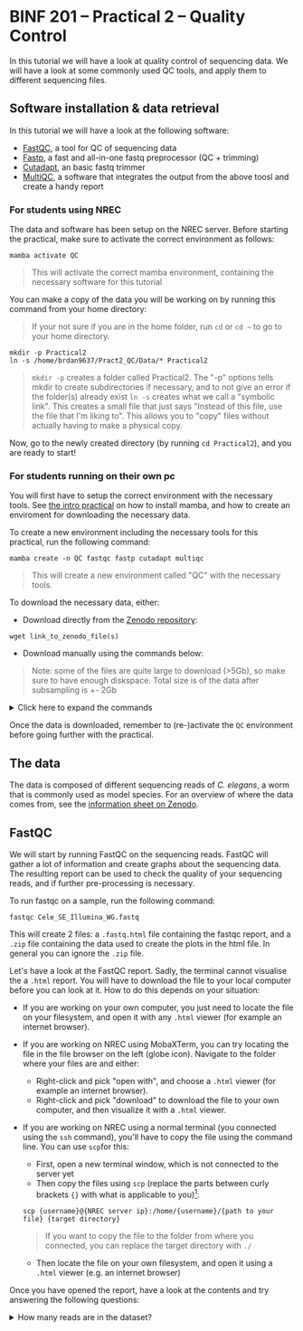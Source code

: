 # BINF 201 – Practical 2 – Quality Control

In this tutorial we will have a look at quality control of sequencing data. We will have a look at some commonly used QC tools, and apply them to different sequencing files.

## Software installation & data retrieval

In this tutorial we will have a look at the following software:

- [FastQC](https://www.bioinformatics.babraham.ac.uk/projects/fastqc/), a tool for QC of sequencing data
- [Fastp](https://github.com/OpenGene/fastp), a fast and all-in-one fastq preprocessor (QC + trimming)
- [Cutadapt](https://github.com/marcelm/cutadapt/), an basic fastq trimmer
- [MultiQC](https://multiqc.info/), a software that integrates the output from the above toosl and create a handy report

### For students using NREC

The data and software has been setup on the NREC server. Before starting the practical, make sure to activate the correct environment as follows:

```
mamba activate QC
```
> This will activate the correct mamba environment, containing the necessary software for this tutorial

You can make a copy of the data you will be working on by running this command from your home directory:
> If your not sure if you are in the home folder, run `cd` or `cd ~` to go to your home directory.

```
mkdir -p Practical2
ln -s /home/brdan9637/Pract2_QC/Data/* Practical2
```
> `mkdir -p` creates a folder called Practical2. The "-p" options tells mkdir to create subdirectories if necessary, and to not give an error if the folder(s) already exist
> `ln -s` creates what we call a "symbolic link". This creates a small file that just says "Instead of this file, use the file that I'm liking to". This allows you to "copy" files without actually having to make a physical copy.

Now, go to the newly created directory (by running `cd Practical2`), and you are ready to start!

### For students running on their own pc

You will first have to setup the correct environment with the necessary tools. See [the intro practical](00_IntroSetup.md) on how to install mamba, and how to create an enviroment for downloading the necessary data.

To create a new environment including the necessary tools for this practical, run the following command:

```
mamba create -n QC fastqc fastp cutadapt multiqc
```
> This will create a new environment called "QC" with the necessary tools.

To download the necessary data, either:

- Download directly from the [Zenodo repository]():

```
wget link_to_zenodo_file(s)
```

- Download manually using the commands below:

> Note: some of the files are quite large to download (>5Gb), so make sure to have enough diskspace. Total size is of the data after subsampling is +- 2Gb

<details>
<summary>Click here to expand the commands</summary>

```
prefetch SRR28682813
fasterq-dump -p --outdir ./ --split-files SRR28682813/*sra
seqtk sample -s666 SRR28682813.fastq 1000000 > Cele_SE_Illumina_WG.fastq
rm -r SRR28682813/ SRR28682813.fastq

prefetch SRR26045667
fasterq-dump -p --outdir ./ --split-files SRR26045667/*sra
seqtk sample -s666 SRR26045667.fastq 1000000 > Cele_SE_Illumina_ChIP.fastq
rm -r SRR26045667/ SRR26045667.fastq

prefetch SRR27482194
fasterq-dump -p --outdir ./ --split-files SRR27482194/*sra
seqtk sample -s666 SRR27482194_1.fastq 1000000 > Cele_PE_F_Illumina_WG.fastq
seqtk sample -s666 SRR27482194_2.fastq 1000000 > Cele_PE_R_Illumina_WG.fastq
rm -r SRR27482194/ SRR27482194*.fastq

prefetch SRR29241209
fasterq-dump -p --outdir ./ --split-files SRR29241209/*sra
seqtk sample -s666 SRR29241209.fastq 1000000 > Cele_SE_IonTorrent_WG.fastq
rm -r SRR29241209/ SRR29241209.fastq

prefetch SRR24201712
fasterq-dump -p --outdir ./ --split-files SRR24201712/*sra
seqtk sample -s666 SRR24201712.fastq 50000 > Cele_Nanopore_WG.fastq
rm -r SRR24201712/ SRR24201712.fastq

prefetch SRR22137522
fasterq-dump -p --outdir ./ --split-files SRR22137522/*sra
seqtk sample -s666 SRR22137522.fastq 10000 > Cele_PacBio_WG.fastq
rm -r SRR22137522/ SRR22137522.fastq

prefetch SRR13196478
fasterq-dump -p --outdir ./ --split-files SRR13196478/*sra
seqtk sample -s666 SRR13196478_1.fastq 1000000 > Cele_PE_F_Illumina_RNA.fastq
seqtk sample -s666 SRR13196478_2.fastq 1000000 > Cele_PE_R_Illumina_RNA.fastq
rm -r SRR13196478/ SRR13196478*.fastq

prefetch ERR2969996
fasterq-dump -p --outdir ./ --split-files ERR2969996/*sra
seqtk sample -s666 ERR2969996_1.fastq 1000000 > Dsan_PE_F_Illumina_WG.fastq
seqtk sample -s666 ERR2969996_2.fastq 1000000 > Dsan_PE_R_Illumina_WG.fastq
rm -r ERR2969996/ ERR2969996*.fastq

prefetch SRR12224794
fasterq-dump -p --outdir ./ --split-files SRR12224794/*sra
seqtk sample -s666 SRR12224794.fastq 10000 > Dsan_SE_Illumina_Herb.fastq
rm -r SRR12224794/ SRR12224794.fastq

pigz -p 4 *fastq
```

>The `prefetch` command downloads and validates the necessary data from SRA in the `.sra` format
The `fasterq-dump` command then converts the `.sra` file into `.fastq` files. The `-p` option makes the program display the progress bars, the `--outdir` parameter sets where the output files should be set, the `--split-files` option tells the software to split the files in case of paired reads.
The `seqtk` command lets us subsample a `.fastq` file. We picked the subsample option (`sample`), with a random seed of 666 `-s666`. The second number (e.g. `1000000`) sets to how many reads we need to sample (this can also be a decimal number in case you want to only keep a proportion of reads (e.g. set to `0.5` to keep half of the reads).
The `pigz` command compresses the reads so they take up less space on the disk. Many bioinformatic tools nowadays can work with compressed files, so it is often better to keep your reads compressed. The `-p 4` option tells pigz to use 4 cores for compression. Feel free to change this number if you have more or fewer cores available on your machine.
</details>


Once the data is downloaded, remember to (re-)activate the `QC` environment before going further with the practical.

## The data

The data is composed of different sequencing reads of _C. elegans_, a worm that is commonly used as model species. For an overview of where the data comes from, see the [information sheet on Zenodo]().

## FastQC

We will start by running FastQC on the sequencing reads. FastQC will gather a lot of information and create graphs about the sequencing data. The resulting report can be used to check the quality of your sequencing reads, and if further pre-processing is necessary.

To run fastqc on a sample, run the following command:

```
fastqc Cele_SE_Illumina_WG.fastq
```

This will create 2 files: a `.fastq.html` file containing the fastqc report, and a `.zip` file containing the data used to create the plots in the html file. In general you can ignore the `.zip` file. 

Let's have a look at the FastQC report. Sadly, the terminal cannot visualise the a `.html` report. You will have to download the file to your local computer before you can look at it. How to do this depends on your situation:

 - If you are working on your own computer, you just need to locate the file on your filesystem, and open it with any `.html` viewer (for example an internet browser).
 - If you are working on NREC using MobaXTerm, you can try locating the file in the file browser on the left (globe icon). Navigate to the folder where your files are and either:
	- Right-click and pick "open with", and choose a `.html` viewer (for example an internet browser).
	- Right-click and pick "download" to download the file to your own computer, and then visualize it with a `.html` viewer.
 - If you are working on NREC using a normal terminal (you connected using the `ssh` command), you'll have to copy the file using the command line. You can use `scp`for this:
	- First, open a new terminal window, which is not connected to the server yet
	- Then copy the files using `scp` (replace the parts between curly brackets `{}` with what is applicable to you)[^1]:
	
	```
	scp {username}@{NREC server ip}:/home/{username}/{path to your file} {target directory}
	```
	> If you want to copy the file to the folder from where you connected, you can replace the target directory with `./`
	- Then locate the file on your own filesystem, and open it using a `.html` viewer (e.g. an internet browser)

[^1]: It can be that you have to add your private key for connecting. In this case use the following command: `scp -i {path to private key} {username}@{NREC server ip}:/home/{username}/{path to your file} {target directory}`

Once you have opened the report, have a look at the contents and try answering the following questions:

<details>
<summary>How many reads are in the dataset?</summary>

1 million (1000000)
</detail>

<details>
<summary>How long are the reads in the dataset?</summary>

50 bp (sequence length)
</detail>

<details>
<summary>What is the average %GC (= GC content) of this dataset?</summary>

36% (%GC)
</detail>

<details>
<summary>If we would sequence a library containing only "A" bases, what would the %GC be?</summary>

0%: The %GC is the proportion of G and C bases in a sequencing set. If we would only have A's, we would not have any Gs or Cs, and the %GC would be 0.
</detail>


Consider the following dummy fastq sequence:

```
@ERR899422.1 HS002:1:C600UACXX:2:1101:2590:1987/1
GCTANTTA
+
BBBF#0BF
```

<details>
<summary>What do each 4 lines represent?</summary>

From top to bottom:

- The identification line (name of the read, and possibly sequencing information)
- Nucleotide sequence of the read
- `+` icon for connecting lines 2 and 4
- ASCII-encoded Phred scores

</details>

<details>
<summary>Why must the second and fourth line always have the same number of characters?</summary>

Because every base must have an associated quality score, and the quality scores are all encoded as one ASCII character.
</details>

<details>
<summary>What does a quality score of "B" mean in the dummy sequence?</summary>

Assuming Phred-33 encoding, a quality score of "B" corresponds to a phred-score of 33. This means the probability that this base is incorrect is $10^(-3.3)$ or $1/(10^3.3)$ or $5.01*10^(-4)$

To know how to calculate this, see Lecture 2, or have a look [here](https://people.duke.edu/~ccc14/duke-hts-2018/bioinformatics/quality_scores.html)
</details>

Go back to the FastQC report, and answer the following questions:

<details>
<summary>What is the average quality score of the majority of reads/sequences?</summary>

37: this is the peak on the graph "Per sequence quality scores"
</details>

<details>
<summary>Are all the reads the same length?</summary>

Yes: You can see this in the "Sequence Length Distribution panel, which shows a peak at 50bp, and 0 for all other lengths.
</details>

We can see that FastQC notifies us about some errors (red crosses) and warnings (orange exclamation marks). Let's have a look at them.

<details>
<summary>What do you think is the problem in the "Per base sequence" panel?</summary>

There are positions in the reads that have a low quality score (<20) both at the beginning and at the end of the reads.
</details>

<details>
<summary>What do you think is the problem in the "Per tile sequence quality" panel?</summary>

We see distinct low-quality (green-yellow-red) bands specific to certain tiles of the flow cell. This means that there might have been problem with the flow cell and/or sequencing machine, as it seems that specific "tiles" of the flow cell only output low-quality reads.
</details>

<details>
<summary>What do you think is the problem in the "Per base N content" panel?</summary>

There is a peak of Ns at the 50th base. It looks like every 50th base is an N. When looking back at the sequence quality per base, we also see that the last base has a very low quality (all have a quality score of 2). This likely means that the sequence has problems with determining the last base of the read, and thus puts an N everywhere.
</details>

<details>
<summary>The "Overrepresented sequences" panel throws a warning because it has found an overrepreseted sequence. Is this something to worry about?</summary>

There is only one sequence, it is present in low percentage (0.1%), and it is identified as a sequencing adapter. This is nothing to worry about, and adapter trimming (see later) should be able to get rid of these.
</details>

Now that we had a look at our first report, let's generate FastQC reports for all `.fastq` files. We can run FastQC easily on all files using the following command:

```
fastqc *fastq.gz
```
> The `*` symbol is a shell wildcard, and in this case means "everything". This command is equivalent to running `fastqc _file1.fastq.gz_ _file2.fastq.gz_ _file3.fastq.gz_`.

Now have a quick look at all generated FastQC reports, and answer the questions below.

---
If you are using `scp` to copy files to your local pc, you easily download the all `.html` files in one go using following command:

```
scp '{username}@{NREC server ip}:/home/{username}/{folder containg html files}/\*.html' {target directory}
```
Pay attention to the quotes around the first part of the command, and the backslash before the `*`!
---

<details>
<summary>Based on the observed quality scores, would you prefer Illumina or IonTorrent?</summary>

Illumina has consistenlty high quality scores (>35), while the IonTorrent data has lower quality scores (between 20 and 30).
</details>

<details>
<summary>In the `Cele_SE_Illumina_ChIP` file, there is a warning for the "Per sequence GC content". What is the problem, and why could we see this pattern, given that this data comes from a ChIP-seq experiment? (Hint: see [Practical 1](01_GenomeBrowsers.md) on genome browsers for more info about ChIP-seq)</summary>

There is a second GC peak around 48%GC. ChIP-seq data is enriched in sequences that act as binding sites for proteins (e.g. transcription factors). These binding sites often have specific motifs and often contain so-called CpG islands.
The presence of these CpG islands increases the %GC of these regions, and since our data is enriched for these regions, we see an additional spike with higher %GC.
</details>

<details>
<summary>In the RNA-seq data (files ending in `_RNA.fastq.gz`) you can observe high levels of sequence duplication. Why would this be the case?</summary>

RNA-seq only sequences mRNA transcripts instead of the whole genome. Some transcripts are really abundant and will thus create a lot of reads. Since the lenght of transcripts is relatively short (compared to a whole genome), it is very likely that you will create identical reads from the same transcript, leading to the observed levels of duplication.
</details>

<details>
<summary>In the PacBio HiFi read set, why are the quality scores so high?</summary>

PacBio HiFi reads are generated from so-called CCS: Circular Consensus Sequencing (more info [here](https://www.pacb.com/technology/hifi-sequencing/)). This means that each read is generated by reading the same sequence multiple times. This lowers the chances of detecting the wrong base, thus increasing significantly the quality scores.
</details>

<details>
<summary>Between the two long-read technologies (PacBio & Nanpore), who generated the longest read?</summary>

Nanopore: 58236 (see the upper bound of "Sequence length" in the basic statistics panel), whic is more than PacBio (42933)
</details>

<details>
<summary>Why can't we see boxplots on the right sight of the "Per base sequence quality" graph in PacBio and Nanopore reads?</summary>

The graph shows the quality over the position in the read. The right side of the graph represents the longest reads. However, there are fewer longer reads than shorter reads (see "Sequence length distribution").
Thus, are less reads which are >23000bp long, thus there is not enough data to make a boxplot for these positions in the read.
</details>

<details>
<summary>In the Dsan Paired-End samples (`Dsan_PE_F/R`), we see two nice peaks on the %GC graph. The sample is taken from a leaf of the plant, and all DNA is sequenced. What could these two peaks represent?</summary>

Given that the two peaks are very smooth, we are likely dealing with two organisms, or two genomes. Since we have leaf tissue, it could be that one peak is the chloroplast, and the other is the plant genome.
However, both plant genomes and chloroplast have very similar %GC (between 30-50%GC). A high %GC is often found in bacteria, which means that the large peak around 68%GC could be bacterial contamination. 
In this case, the "contaminant" is actually a symbiotic bacteria (a bacterium living inside the leaves of the plant). When sequencing the leaf, we thus get sequences from the plant (low %GC), and from the bacterium (high %GC).
</details>

<details>
<summary>In the Dsan Illumina sample, look at the sequence lengths, and the adapter content graph. What could you conclude about the actual sequence length of this sample?</summary>

The actual sequences of the this sample are very short (+- 50bp). The reads themselves are already quite short (80bp), and by looking at the adapter content it looks like most reads have a significant portion of sequencing adapter in the read.
Based on the graph, we can see that 50% of the reads have an adapter sequence in the last 30bp (starting from 50bp), and 80% of reads have an adapter sequence in the last 10bp (starting from 70bp).
The explanation in this case is that the DNA is derived from a dried plant specimen from a herbarium. During preservation over long times, the DNA starts decaying and naturally falling apart into very short pieces.
</details>

For more information about FastQC, and some examples of "good" and "bad" reports, see their [webpage](https://www.bioinformatics.babraham.ac.uk/projects/fastqc/).

## Adapter Trimming

In some of the samples we analyzed (mainly `Dsan_SE_Illumina_Herb` and in a lesser degree `Cele_PE_F/R_RNA`) there are adapter sequences present in the reads.
Since these adapters are artificial sequences we add to the fragments as part of the sequencing process, we don't want to keep these when analyzing the data (for example when assembling the genome).

We will be using [Cutadapt](https://cutadapt.readthedocs.io/en/stable/index.html) here to remove adapters. To remove adapters, we need to provide the adapter sequence to the software. Which adapter sequence to use depends on the library prep.
You can find an overview of adapter sequences for trimming Illumina [here](https://support-docs.illumina.com/SHARE/AdapterSequences/Content/SHARE/FrontPages/AdapterSeq.htm).
In this case the TruSeq adapters have been used (see [here](https://support-docs.illumina.com/SHARE/AdapterSequences/Content/SHARE/AdapterSeq/TruSeq/CDIndexes.htm)).
The trimming sequences to use are `AGATCGGAAGAGCACACGTCTGAACTCCAGTCA` for read 1 (forward), and `AGATCGGAAGAGCGTCGTGTAGGGAAAGAGTGT` for the reverse read (if applicable).

We will run cutadapt on the files that need trimming using the following commands:

```
cutadapt -a AGATCGGAAGAGCACACGTCTGAACTCCAGTCA -o Dsan_SE_trimmed.fastq Dsan_SE_Illumina_Herb.fastq.gz
cutadapt -a AGATCGGAAGAGCACACGTCTGAACTCCAGTCA -A AGATCGGAAGAGCGTCGTGTAGGGAAAGAGTGT -o Cele_RNA_F_trim.fastq -p Cele_RNA_R_trim.fastq Cele_PE_F_Illumina_RNA.fastq.gz Cele_PE_R_Illumina_RNA.fastq.gz
```
---
The `-a` and `-A` options tells the software the adapter sequence to use for the forward and reverse reads respectively.
The `-o` and `-p` options specify the output files for the forward and reverse reads respectively.
---

Look at the information that the software printed to the screen

<details>
<summary>Which percentage of reads contained adapters in each file?</summary>

Dsan_SE: 90.1%
Cele_PE: 5-5.5% in each file
</details>

<details>
<summary>Roughly how many bases got removed when trimming the Dsan_SE sample?</summary>

Roughly 27,5 million basepairs (from 80M to 52.6M), or rougly 35% 
</details>

Now rerun FastQC on the created files (`Dsan_SE_trimmed.fastq`, `Cele_RNA_F_trim.fastq`, and Cele_RNA_R_trim.fastq`), and open the reports.

<details>
<summary>Did the adapter trimming work?</summary>

If you don't see any bumps in the "adapter content" graph anymore, then yes, it has worked.
</details>

<details>
<summary>What happened to the read lenghts in the trimmed files?</summary>

The reads became shorter. Instead of all being the same size, some are now shorter because the adapter sequence has been cut away.
</details>

When looking at the sequence lengths in the "basic statistics", we now see that some reads have a length of 0. This can lead to errors in downstream analyses. 

<details>
<summary>Have a look at the [cutadapt documentation](https://cutadapt.readthedocs.io/en/stable/index.html). What option would you need to add if you want to only keep reads of a certain length?</summary>

We should add `-m {min length}` to the command (e.g. `-m 30` to only keep reads >= 30bp)
</details>

## Quality Trimming

Removing adapters is an important pre-processing step, to avoid contaminating your data with artifical sequences.
Another step in the pre-processing of sequencing data is quality trimming. As the name suggests, in ths process we remove low-quality bases from the reads, to lower the chanches of incorporating errors in our downstream analyses.
In Illumina sequecing, read quality generally drops near the end of the reads. This is because the different clones in a spot start getting out of sync during the sequencing process. This means that not all clones light up in the same colour, making it more difficult to see which base was incorporated.
You can see this nicely on the `Dsan_PE_R_Illumina_WG` report, or on the report [here](https://www.bioinformatics.babraham.ac.uk/projects/fastqc/bad_sequence_fastqc.html).

In most of our sequencing files, the quality is quite high, and quality trimming might not be necessary. There are however some reads that could use trimming:

- `Cele_SE_Illumina_WG`: there is drop in quality (<30) at the start and end of the reads
- `Cele_SE_IonTorrent_WG`: the general quality is quite low (<30)
- `Dsan_PE_R_Illumina_WG`: the quality drops below 30 near the last bases
- `Cele_Nanopore_WG`: the overall quality is quite low (typical for Nanopore).

### Cutadapt

We will adress these issues by performing quality trimming using Cutadapt and [Fastp](https://github.com/OpenGene/fastp). We will start by using Cutadapt as a basic quality trimming tool.
Cutadapt can do very basic trimming, by removing bases based on a threshold. With the following commands we will trim all bases below Q30 (or Q20 for IonTorrent). Note: we will only trim the short reads here. 

```
cutadapt -q 30,30 -o Cele_SE_Illumina_trim.fastq Cele_SE_Illumina_WG.fastq.gz
cutadapt -q 20,20 -o Cele_SE_IonTorrent_trim.fastq Cele_SE_IonTorrent_WG.fastq.gz
cutadapt -q 30 -o Dsan_PE_F_trim.fastq -p Dsan_PE_R_trim.fastq Dsan_PE_F_Illumina_WG.fastq.gz Dsan_PE_R_Illumina_WG.fastq.gz
```

<details>
<summary>Have another look at the [Cutadapt manual](https://cutadapt.readthedocs.io/en/stable/index.html). What is the difference between `-q 30` and `-q 30,30`?</summary>

`-q 30` will only trim the end of the reads (the 3' side). `-q 30,30` will trim both the 3' and 5' end.
</details>


<details>
<summary>Based on the output of the commands, in which file were the most bases removed?</summary>

IonTorrent: +- 9.5M bases removed
SE Illumina: +- 7M bases removed
PE Dsan: +- 2.4M bases removed
</details>

Try rerunning the trimming step on the IonTorrent data, but settting the quality cutoff to 30 instead of 20 for both ends. Remember to change the output name as well, so you don't override your original trimmed file!

<details>
<summary>How many bases remain after trimming? Would this be a problem?</summary>

Roughly 250k bases (or +- 0.0015%). This would be a problem as almost all bases are removed, so likely not enough data is available for meaningfull analyses.
</details>

Now run FastQC on the newly created trimmed files, and have a look at the reports.

<details>
<summary>Are there still bases below the cutoff (Q20 or Q30) in the datasets?</summary>

Yes: we can still see bases <Q20 in the IonTorrent set, and <Q30 in the Dsan set. This is because of two reasons:

- Trimming starts from the ends towards the middle. Thus, if you have one low-quality base surrounded by high quality bases in the middle of the read, read trimming will not remove it.
This is actually a good thing, because removing bases in the middle of your read will make your read unusable.
- The [trimming algorithm](https://cutadapt.readthedocs.io/en/stable/algorithms.html#quality-trimming-algorithm) does not just remove all bases below a threshold. 
In cases where the quality fluctuates around the threshold, the place where it starts cutting might not be exactly where you want it to cut.

</details>

Similarly to what we had after adapter trimming, some reads are fully trimmed, yielding reads of 0 length. See the last question in the adapter trimming section on how to specify a length cutoff.

### Fastp

[Fastp](https://github.com/OpenGene/fastp) is an another trimmer for short-read sequencing data. We will start by running it using the default settings on some of our files:

```
fastp -i Dsan_SE_Illumina_Herb.fastq.gz -o Dsan_Herb_Fastp.fastq -h Dsan_Herb_Fastp.html
fastp -i Cele_SE_IonTorrent_WG.fastq.gz -o Cele_IonT_Fastp.fastq -h Cele_IonT_Fastp.html
fastp -i Cele_SE_Illumina_WG.fastq.gz -o Cele_Illu_Fastp.fastq -h Cele_Illu_Fastp.html
```
> `-i` and `-o` set the input and output file respectively. `-h` sets the name of the output report. Note that we do not have to specify the adapter sequence. Fastp has a build-in collection of adapter sequences, and tries to guess which one is applicable for the data at hand.

Fastp creates a report file with some basic statistics about the trimming. However, these reports are not as nice as the FastQC ones, so you can run FastQC again on the trimmed files, and look at the reports.

<details>
<summary>Did Fastp manage to detect and remove the adapters in the Dsan sample? Did it apply a length cutoff?</summary>

It managed to remove the adapters (none detected by fastqc). The shortest read in the trimmed dataset is 15bp, so it did seem to have applied a cutoff.
</details>

<details>
<summary>Did the quality of the IonTorrent data improve? Why (not)?</summary>

Not really, the quality graph is very similar to the untrimmed graph. This is because Fastp applies a quality cutoff of Q15 by default, which is quite low.
</details>

<details>
<summary>Compare the sequence lenght distribution of the IonTorrent data before and after filtering (with both fastp and cutadapt). What can be observed?</summary>

The distribution after trimming with fastp is very similar to before trimming, while trimming with cutadapt alters the graph a lot more on the lower end.
This is because fastp does not cut reads during quality trimming. If you take a look at the [filtering explenation](https://github.com/OpenGene/fastp?tab=readme-ov-file#filtering) of the fastp documentation,
you can see that fastp does not remove bases, but removes reads if a certain proportion of bases is below the default threshold (40% of bases <Q15 by default).
</details>

<details>
<summary>What options should you add to the fastp command to only keep reads >50 bp, and remove reads with a quality cutoff of Q30?</summary>

`-q 30` for the quality cutoff, `-l 50` for the length cutoff
</details>

## Long Read Trimming

Most trimming software has been developped for short reads. Since long reads are created in a different way than short reads, the QC is slightly different. 
Tools like cutadapt could be applied to long reads, but people mostly use specific trimming tools to preprocess their long reads

Since the field of long reads is relatively new, many tools exist. We will not look at these in detail in this practical, but here are listed some examples:

Nanopore: [Nanofilt](https://github.com/wdecoster/nanofilt), [Porechop](https://github.com/rrwick/Porechop), [Prowler](https://github.com/ProwlerForNanopore/ProwlerTrimmer), [Filtlong](https://github.com/rrwick/Filtlong)

Pacbio: [Filtlong](https://github.com/rrwick/Filtlong), [SequelTools](https://github.com/ISUgenomics/SequelTools), [HiFiAdapterFilt](https://github.com/sheinasim/HiFiAdapterFilt) (specific for HiFi reads)

